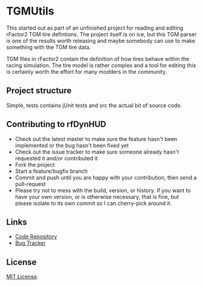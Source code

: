 # TGMUtils

This started out as part of an unfinished project for reading and editing 
rFactor2 TGM tire defintions. The project itself is on ice, but this TGM parser 
is one of the results worth releasing and maybe somebody can use to make something
with the TGM tire data.

TGM files in rFactor2 contain the definition of how tires behave within the 
racing simulation. The tire model is rather complex and a tool for editing this
is certainly worth the effort for many modders in the community.

## Project structure

Simple, tests contains jUnit tests and src the actual bit of source code.

## Contributing to rfDynHUD
 
* Check out the latest master to make sure the feature hasn't been implemented or the bug hasn't been fixed yet
* Check out the issue tracker to make sure someone already hasn't requested it and/or contributed it
* Fork the project
* Start a feature/bugfix branch
* Commit and push until you are happy with your contribution, then send a pull-request
* Please try not to mess with the build, version, or history. If you want to have your own version, or is otherwise necessary, that is fine, but please isolate to its own commit so I can cherry-pick around it.


## Links
* [Code Repository][github]
* [Bug Tracker][bugtracker]

## License

[MIT License][license].


[license]: https://github.com/CTDP/rfDynHUD/tree/master/LICENSE.md
[github]: https://github.com/CTDP
[bugtracker]: https://github.com/CTDP